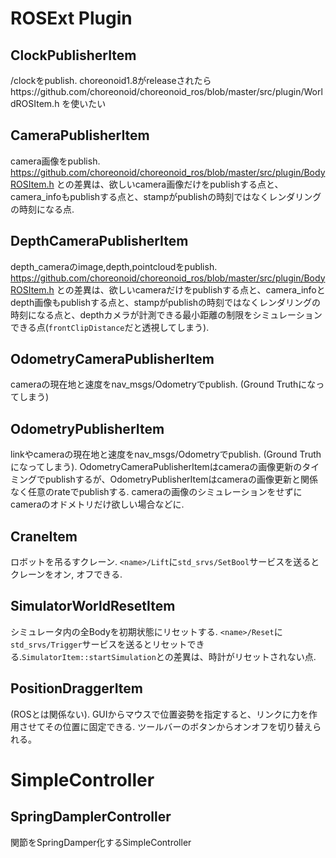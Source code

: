 # ROSExt Plugin

## ClockPublisherItem
/clockをpublish. choreonoid1.8がreleaseされたらhttps://github.com/choreonoid/choreonoid_ros/blob/master/src/plugin/WorldROSItem.h を使いたい

## CameraPublisherItem
camera画像をpublish. https://github.com/choreonoid/choreonoid_ros/blob/master/src/plugin/BodyROSItem.h との差異は、欲しいcamera画像だけをpublishする点と、camera_infoもpublishする点と、stampがpublishの時刻ではなくレンダリングの時刻になる点.

## DepthCameraPublisherItem
depth_cameraのimage,depth,pointcloudをpublish. https://github.com/choreonoid/choreonoid_ros/blob/master/src/plugin/BodyROSItem.h との差異は、欲しいcameraだけをpublishする点と、camera_infoとdepth画像もpublishする点と、stampがpublishの時刻ではなくレンダリングの時刻になる点と、depthカメラが計測できる最小距離の制限をシミュレーションできる点(`frontClipDistance`だと透視してしまう).

## OdometryCameraPublisherItem
cameraの現在地と速度をnav_msgs/Odometryでpublish. (Ground Truthになってしまう)

## OdometryPublisherItem
linkやcameraの現在地と速度をnav_msgs/Odometryでpublish. (Ground Truthになってしまう). OdometryCameraPublisherItemはcameraの画像更新のタイミングでpublishするが、OdometryPublisherItemはcameraの画像更新と関係なく任意のrateでpublishする. cameraの画像のシミュレーションをせずにcameraのオドメトリだけ欲しい場合などに.

## CraneItem
ロボットを吊るすクレーン. `<name>/Lift`に`std_srvs/SetBool`サービスを送るとクレーンをオン, オフできる.

## SimulatorWorldResetItem
シミュレータ内の全Bodyを初期状態にリセットする. `<name>/Reset`に`std_srvs/Trigger`サービスを送るとリセットできる.`SimulatorItem::startSimulation`との差異は、時計がリセットされない点.

## PositionDraggerItem
(ROSとは関係ない). GUIからマウスで位置姿勢を指定すると、リンクに力を作用させてその位置に固定できる. ツールバーのボタンからオンオフを切り替えられる。

# SimpleController

## SpringDamplerController
関節をSpringDamper化するSimpleController
